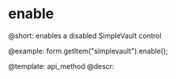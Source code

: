 enable
=============

@short: enables a disabled SimpleVault control





@example:
form.getItem("simplevault").enable();


@template: api_method
@descr:


